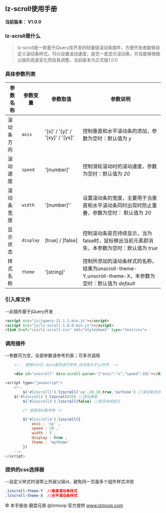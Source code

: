 ## lz-scroll使用手册
**当前版本： V1.0.0**

### lz-scroll是什么
>lz-scroll是一款基于jQuery库开发的轻量级滚动条插件，方便开发者能够自定义滚动条样式。可以设置滚动速度，是否一直显示滚动条，并且能够根据父级的高度变化而自我调整。当前版本为正式版1.0.0
### 具体参数列表

| 参数名称 | 参数变量 | 参数取值 | 参数说明 |
|-----------|------------|------------|------------|
| 滚动条方向          |`axis`        |'[x]' / '[y]' / '[xy]' / '[yx]'      |控制垂直和水平滚动条的添加，参数为空时：默认值为 *y*
| 滚动速度          |`speed`     |'[number]'   				 		|控制滑轮滚动时的滚动速度，参数为空时：默认值为 *20*
| 滚动条宽度          |`width`      |'[number]''|设置滚动条的宽度，主要用于当垂直和水平滚动条同时出现时防止重叠，参数为空时： 默认值为 *20*
| 显示状态          |`display`   |[true] / [false]  |控制滚动条是否持续显示，当为false时，鼠标移出当前元素即消失，本参数为空时：默认值为 *true*  
| 样式名称          |`theme`      |'[string]' |控制所添加的滚动条样式的名称，结果为unscroll-theme-Y,unscroll-theme-X，本参数为空时：默认值为 *default*   

### 引入库文件
--此插件基于jQuery开发
```HTML
<script src="js/jquery-11.1.1.min.js"></script>
<script src="js/lz-scroll.1.0.0.min.js"></script>
<link href="css/lz-scroll.css" rel="stylesheet" type="text/css">
```	

### 调用插件
--参数可为空，全部参数请参考列表；可多次调用
```html
	<!-- 使用html5 data属性进行传参,优先级大于js传参 -->
	
	<div id="unscroll" data-scroll-param='{"axis":"x","speed":10}'></div>
```

```javascript
<script type="javascript">
    <!--
        $('#lzscroll1').lzscroll('xy',20,10,true,'mytheme') //滚动条方向 滚动速度 滚动条宽度 是否持续显示 样式名 
	$('#lzscroll2').lzscroll(20) //滚动速度
        $('#lzscroll3').lzscroll(false) //是否持续显示

        /* 或使用对象传参 */

        $('#lzscroll4').lzscroll({
            axis : 'xy' ,
            speed : 20 ,
            width : 5 ,
            display : true ,
            theme : 'mytheme'
        })
    -->
</script>
```

### 提供的css选择器
--自定义样式时请带上外层父级id，避免同一页面多个组件样式冲突
```css
.lzscroll-theme-Y  //垂直滚动条样式
.lzscroll-theme-X  //水平滚动条样式
```
© 本手册由 磨盘兄弟 @lzmoop 官方提供 www.lzmoop.com
